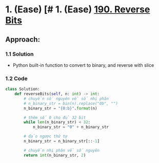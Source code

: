# 1. (Ease) [# 1. (Ease) [190. Reverse Bits](https://leetcode.com/problems/reverse-bits)
## Approach:
### 1.1 Solution
- Python built-in function to convert to binary, and reverse with slice

### 1.2 Code
```python
class Solution:
    def reverseBits(self, n: int) -> int:
        # chuyển số nguyên về số nhị phân
        # n_binary_str = bin(n).replace("0b", "")
        n_binary_str = "{0:b}".format(n)

        # thêm số 0 cho đủ 32 bit
        while len(n_binary_str) < 32:
            n_binary_str = "0" + n_binary_str

        # đảo ngược thứ tự
        n_binary_str = n_binary_str[::-1]

        # chuyển nhị phân về số nguyên
        return int(n_binary_str, 2)
```
